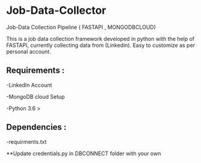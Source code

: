 # Job-Data-Collector
Job-Data Collection Pipeline ( FASTAPI , MONGODBCLOUD)

This is a job data collection framework developed in python with the help of FASTAPI, currently collecting data from (Linkedin).
Easy to customize as per personal account.

## Requirements :
-LinkedIn Account

-MongoDB cloud Setup

-Python 3.6 >

## Dependencies :
-requirments.txt 

**Update credentials.py in DBCONNECT folder with your own
